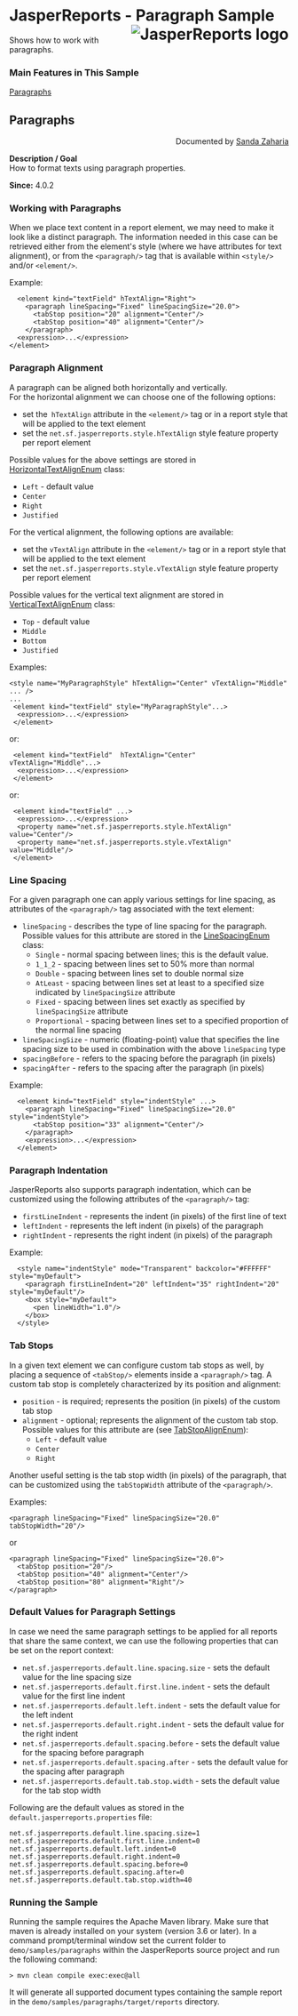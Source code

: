 
# <a name='top'>JasperReports</a> - Paragraph Sample <img src="https://jasperreports.sourceforge.net/resources/jasperreports.svg" alt="JasperReports logo" align="right"/>

Shows how to work with paragraphs.

### Main Features in This Sample

[Paragraphs](#paragraphs)

## <a name='paragraphs'>Paragraphs</a>
<div align="right">Documented by <a href='mailto:shertage@users.sourceforge.net'>Sanda Zaharia</a></div>

**Description / Goal**\
How to format texts using paragraph properties.

**Since:** 4.0.2

### Working with Paragraphs

When we place text content in a report element, we may need to make it look like a distinct paragraph. The information needed in this case can be retrieved either from the element's style (where we have attributes for text alignment), or from the `<paragraph/>` tag that is available within `<style/>` and/or `<element/>`.

Example:
```
  <element kind="textField" hTextAlign="Right">
    <paragraph lineSpacing="Fixed" lineSpacingSize="20.0">
      <tabStop position="20" alignment="Center"/>
      <tabStop position="40" alignment="Center"/>
    </paragraph>
  <expression>...</expression>
</element>
```
### Paragraph Alignment

A paragraph can be aligned both horizontally and vertically.\
For the horizontal alignment we can choose one of the following options:

- set the` hTextAlign` attribute in the `<element/>` tag or in a report style that will be applied to the text element
- set the `net.sf.jasperreports.style.hTextAlign` style feature property per report element

Possible values for the above settings are stored in [HorizontalTextAlignEnum](https://jasperreports.sourceforge.net/api/net/sf/jasperreports/engine/type/HorizontalTextAlignEnum.html) class:
- `Left` - default value
- `Center`
- `Right`
- `Justified`

For the vertical alignment, the following options are available:

- set the `vTextAlign` attribute in the `<element/>` tag or in a report style that will be applied to the text element
- set the `net.sf.jasperreports.style.vTextAlign` style feature property per report element

Possible values for the vertical text alignment are stored in [VerticalTextAlignEnum](https://jasperreports.sourceforge.net/api/net/sf/jasperreports/engine/type/VerticalTextAlignEnum.html) class:

- `Top` - default value
- `Middle`
- `Bottom`
- `Justified`

Examples:
```
<style name="MyParagraphStyle" hTextAlign="Center" vTextAlign="Middle" ... />
...
 <element kind="textField" style="MyParagraphStyle"...>
  <expression>...</expression>
 </element>
```
or:
```
 <element kind="textField"  hTextAlign="Center" vTextAlign="Middle"...>
  <expression>...</expression>
 </element>
```
or:
```
 <element kind="textField" ...>
  <expression>...</expression>
  <property name="net.sf.jasperreports.style.hTextAlign" value="Center"/>
  <property name="net.sf.jasperreports.style.vTextAlign" value="Middle"/>  
 </element>
```
### Line Spacing

For a given paragraph one can apply various settings for line spacing, as attributes of the `<paragraph/>` tag associated with the text element:
- `lineSpacing` - describes the type of line spacing for the paragraph. Possible values for this attribute are stored in the [LineSpacingEnum](https://jasperreports.sourceforge.net/api/net/sf/jasperreports/engine/type/LineSpacingEnum.html) class:
    - `Single` - normal spacing between lines; this is the default value.
    - `1_1_2` - spacing between lines set to 50% more than normal
    - `Double` - spacing between lines set to double normal size
    - `AtLeast` - spacing between lines set at least to a specified size indicated by `lineSpacingSize` attribute
    - `Fixed` - spacing between lines set exactly as specified by `lineSpacingSize` attribute
    - `Proportional` - spacing between lines set to a specified proportion of the normal line spacing
- `lineSpacingSize` - numeric (floating-point) value that specifies the line spacing size to be used in combination with the above `lineSpacing` type
- `spacingBefore` - refers to the spacing before the paragraph (in pixels)
- `spacingAfter` - refers to the spacing after the paragraph (in pixels)

Example:
```
  <element kind="textField" style="indentStyle" ...>
    <paragraph lineSpacing="Fixed" lineSpacingSize="20.0" style="indentStyle">
      <tabStop position="33" alignment="Center"/>
    </paragraph>
    <expression>...</expression>
  </element>
```
### Paragraph Indentation

JasperReports also supports paragraph indentation, which can be customized using the following attributes of the `<paragraph/>` tag:
- `firstLineIndent` - represents the indent (in pixels) of the first line of text
- `leftIndent` - represents the left indent (in pixels) of the paragraph
- `rightIndent` - represents the right indent (in pixels) of the paragraph

Example:
```
  <style name="indentStyle" mode="Transparent" backcolor="#FFFFFF" style="myDefault">
    <paragraph firstLineIndent="20" leftIndent="35" rightIndent="20" style="myDefault"/>
    <box style="myDefault">
      <pen lineWidth="1.0"/>
    </box>
  </style>
```
### Tab Stops

In a given text element we can configure custom tab stops as well, by placing a sequence of `<tabStop/>` elements inside a `<paragraph/>` tag. A custom tab stop is completely characterized by its position and alignment:

- `position` - is required; represents the position (in pixels) of the custom tab stop
- `alignment` - optional; represents the alignment of the custom tab stop. Possible values for this attribute are (see [TabStopAlignEnum](https://jasperreports.sourceforge.net/api/net/sf/jasperreports/engine/type/TabStopAlignEnum.html)):
    - `Left` - default value
    - `Center`
    - `Right`

Another useful setting is the tab stop width (in pixels) of the paragraph, that can be customized using the `tabStopWidth` attribute of the `<paragraph/>`.

Examples:
```
<paragraph lineSpacing="Fixed" lineSpacingSize="20.0" tabStopWidth="20"/>
```
or
```
<paragraph lineSpacing="Fixed" lineSpacingSize="20.0">
  <tabStop position="20"/>
  <tabStop position="40" alignment="Center"/>
  <tabStop position="80" alignment="Right"/>
</paragraph>
```
### Default Values for Paragraph Settings

In case we need the same paragraph settings to be applied for all reports that share the same context, we can use the following properties that can be set on the report context:

- `net.sf.jasperreports.default.line.spacing.size` - sets the default value for the line spacing size
- `net.sf.jasperreports.default.first.line.indent` - sets the default value for the first line indent
- `net.sf.jasperreports.default.left.indent` - sets the default value for the left indent
- `net.sf.jasperreports.default.right.indent` - sets the default value for the right indent
- `net.sf.jasperreports.default.spacing.before` - sets the default value for the spacing before paragraph
- `net.sf.jasperreports.default.spacing.after` - sets the default value for the spacing after paragraph
- `net.sf.jasperreports.default.tab.stop.width` - sets the default value for the tab stop width

Following are the default values as stored in the `default.jasperreports.properties` file:
```
net.sf.jasperreports.default.line.spacing.size=1
net.sf.jasperreports.default.first.line.indent=0
net.sf.jasperreports.default.left.indent=0
net.sf.jasperreports.default.right.indent=0
net.sf.jasperreports.default.spacing.before=0
net.sf.jasperreports.default.spacing.after=0
net.sf.jasperreports.default.tab.stop.width=40
```
### Running the Sample

Running the sample requires the Apache Maven library. Make sure that maven is already installed on your system (version 3.6 or later).
In a command prompt/terminal window set the current folder to `demo/samples/paragraphs` within the JasperReports source project and run the following command:
```
> mvn clean compile exec:exec@all
```
It will generate all supported document types containing the sample report in the `demo/samples/paragraphs/target/reports` directory.
